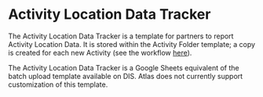 # Activity Location Data Tracker

The Activity Location Data Tracker is a template for partners to report Activity Location Data. It is stored within the Activity Folder template; a copy is created for each new Activity (see the workflow [here](../usage/onboard-activity.md)).

The Activity Location Data Tracker is a Google Sheets equivalent of the batch upload template available on DIS. Atlas does not currently support customization of this template.



